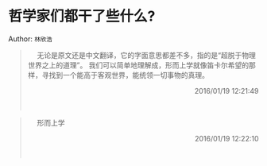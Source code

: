 # 哲学家们都干了些什么? 
Author: `林欣浩` 
> &emsp; 
> 无论是原文还是中文翻译，它的字面意思都差不多，指的是“超脱于物理世界之上的道理”。 我们可以简单地理解成，形而上学就像笛卡尔希望的那样，寻找到一个能高于客观世界，能统领一切事物的真理。
> 
> <p align="right"> 2016/01/19 12:21:49 </p>
> &emsp;
> &emsp; 
> 形而上学
> 
> <p align="right"> 2016/01/19 12:22:10 </p>
> &emsp;
